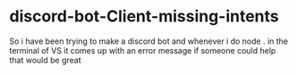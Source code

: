 # discord-bot-Client-missing-intents
So i have been trying to make a discord bot and whenever i do node . in the terminal of VS it comes up with an error message if someone could help that would be great 
